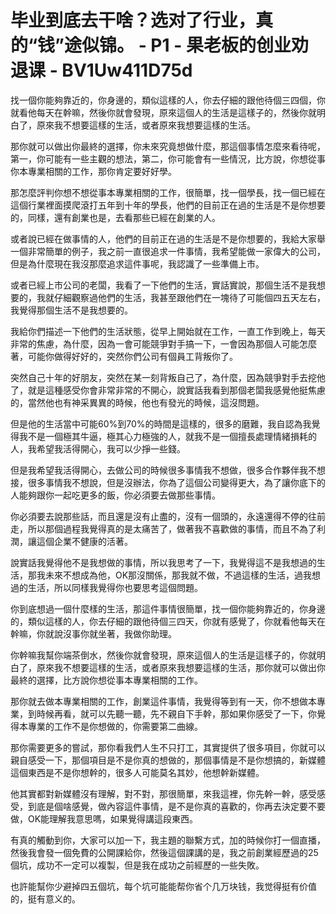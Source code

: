 # 毕业到底去干啥？选对了行业，真的“钱”途似锦。 - P1 - 果老板的创业劝退课 - BV1Uw411D75d

找一個你能夠靠近的，你身邊的，類似這樣的人，你去仔細的跟他待個三四個，你就看他每天在幹嘛，然後你就會發現，原來這個人的生活是這樣子的，然後你就明白了，原來我不想要這樣的生活，或者原來我想要這樣的生活。

那你就可以做出你最終的選擇，你未來究竟想做什麼，那這個事情怎麼來看待呢，第一，你可能有一些主觀的想法，第二，你可能會有一些情況，比方說，你想從事你本專業相關的工作，那你肯定要好好學。

那怎麼評判你想不想從事本專業相關的工作，很簡單，找一個學長，找一個已經在這個行業裡面摸爬滾打五年到十年的學長，他們的目前正在過的生活是不是你想要的，同樣，還有創業也是，去看那些已經在創業的人。

或者說已經在做事情的人，他們的目前正在過的生活是不是你想要的，我給大家舉一個非常簡單的例子，我之前一直很追求一件事情，我希望能做一家偉大的公司，但是為什麼現在我沒那麼追求這件事呢，我認識了一些準備上市。

或者已經上市公司的老闆，我看了一下他們的生活，實話實說，那個生活不是我想要的，我就仔細觀察過他們的生活，我甚至跟他們在一塊待了可能個四五天左右，我覺得那個生活不是我想要的。

我給你們描述一下他們的生活狀態，從早上開始就在工作，一直工作到晚上，每天非常的焦慮，為什麼，因為一會可能競爭對手搞一下，一會因為那個人可能怎麼著，可能你做得好好的，突然你們公司有個員工背叛你了。

突然自己十年的好朋友，突然在某一刻背叛自己了，為什麼，因為競爭對手去挖他了，就是這種感受你會非常非常的不開心，說實話我看到那個老闆我感覺他挺焦慮的，當然他也有神采異異的時候，他也有發光的時候，這沒問題。

但是他的生活當中可能60%到70%的時間是這樣的，很多的磨難，我自認為我覺得我不是一個極其牛逼，極其心力極強的人，就我不是一個擅長處理情緒損耗的人，我希望我活得開心，我可以少掙一些錢。

但是我希望我活得開心，去做公司的時候很多事情我不想做，很多合作夥伴我不想接，很多事情我不想說，但是沒辦法，你為了這個公司變得更大，為了讓你底下的人能夠跟你一起吃更多的飯，你必須要去做那些事情。

你必須要去說那些話，而且還是沒有止盡的，沒有一個頭的，永遠還得不停的往前走，所以那個過程我覺得真的是太痛苦了，做著我不喜歡做的事情，而且不為了利潤，讓這個企業不健康的活著。

說實話我覺得他不是我想做的事情，所以我思考了一下，我覺得這不是我想過的生活，那我未來不想成為他，OK那沒關係，那我就不做，不過這樣的生活，過我想過的生活，所以同樣我覺得你也要思考這個問題。

你到底想過一個什麼樣的生活，那這件事情很簡單，找一個你能夠靠近的，你身邊的，類似這樣的人，你去仔細的跟他待個三四天，你就有感覺了，你就看他每天在幹嘛，你就說沒事你就坐著，我做你助理。

你幹嘛我幫你端茶倒水，然後你就會發現，原來這個人的生活是這樣子的，你就明白了，原來我不想要這樣的生活，或者原來我想要這樣的生活，那你就可以做出你最終的選擇，比方說你想從事本專業相關的工作。

那你就去做本專業相關的工作，創業這件事情，我覺得等到有一天，你不想做本專業，到時候再看，就可以先聽一聽，先不親自下手幹，那如果你感受了一下，你覺得本專業的工作不是你想做的，你需要第二曲線。

那你需要更多的嘗試，那你看我們人生不只打工，其實提供了很多項目，你就可以親自感受一下，那個項目是不是你真的想做的，那個事情是不是你想搞的，新媒體這個東西是不是你想幹的，很多人可能莫名其妙，他想幹新媒體。

他其實都對新媒體沒有理解，對不對，那很簡單，來我這裡，你先幹一幹，感受感受，到底是個啥感覺，做內容這件事情，是不是你真的喜歡的，你再去決定要不要做，OK能理解我意思嗎，如果覺得講這段東西。

有真的觸動到你，大家可以加一下，我主題的聯繫方式，加的時候你打一個直播，然後我會發一個免費的公開課給你，然後這個課講的是，我之前創業經歷過的25個坑，成功不一定可以複製，但是我在成功之前經歷的一些失敗。

也許能幫你少避掉四五個坑，每个坑可能能帮你省个几万块钱，我觉得挺有价值的，挺有意义的。
